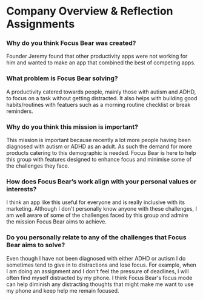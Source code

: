 # Company Overview & Reflection Assignments
### Why do you think Focus Bear was created?
Founder Jeremy found that other productivity apps were not working for him and wanted to make an app that combined the best of competing apps.

### What problem is Focus Bear solving?
A productivity catered towards people, mainly those with autism and ADHD, to focus on a task without getting distracted. It also helps with building good habits/routines with featuers such as a morning routine checklist or break reminders.

### Why do you think this mission is important?
This mission is important because recently a lot more people having been diagnosed with autism or ADHD as an adult. As such the demand for more products catering to this demographic is needed. Focus Bear is here to help this group with features designed to enhance focus and minimise some of the challenges they face.

### How does Focus Bear’s work align with your personal values or interests?
I think an app like this useful for everyone and is really inclusive with its marketing. Although I don't personally know anyone with these challenges, I am well aware of some of the challenges faced by this group and admire the mission Focus Bear aims to achieve.

### Do you personally relate to any of the challenges that Focus Bear aims to solve?
Even though I have not been diagnosed with either ADHD or autism I do sometimes tend to give in to distractions and lose focus. For example, when I am doing an assignment and I don't feel the pressure of deadlines, I will often find myself distracted by my phone. I think Focus Bear's focus mode can help diminish any distracting thoughts that might make me want to use my phone and keep help me remain focused.